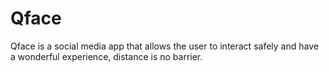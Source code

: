 # Qface
Qface is a social media app that allows the user to interact safely and have a wonderful experience, distance is no barrier.
